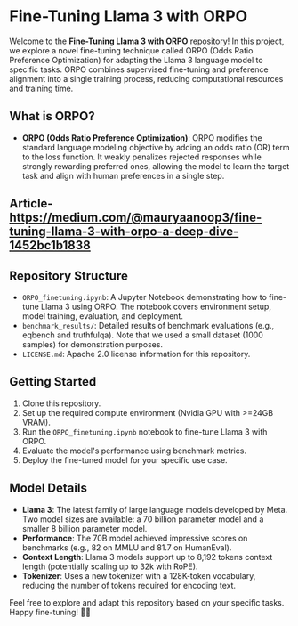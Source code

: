 # Fine-Tuning Llama 3 with ORPO

Welcome to the **Fine-Tuning Llama 3 with ORPO** repository! In this project, we explore a novel fine-tuning technique called ORPO (Odds Ratio Preference Optimization) for adapting the Llama 3 language model to specific tasks. ORPO combines supervised fine-tuning and preference alignment into a single training process, reducing computational resources and training time.

## What is ORPO?

- **ORPO (Odds Ratio Preference Optimization)**: ORPO modifies the standard language modeling objective by adding an odds ratio (OR) term to the loss function. It weakly penalizes rejected responses while strongly rewarding preferred ones, allowing the model to learn the target task and align with human preferences in a single step.

## Article- https://medium.com/@mauryaanoop3/fine-tuning-llama-3-with-orpo-a-deep-dive-1452bc1b1838
## Repository Structure

- `ORPO_finetuning.ipynb`: A Jupyter Notebook demonstrating how to fine-tune Llama 3 using ORPO. The notebook covers environment setup, model training, evaluation, and deployment.
- `benchmark_results/`: Detailed results of benchmark evaluations (e.g., eqbench and truthfulqa). Note that we used a small dataset (1000 samples) for demonstration purposes.
- `LICENSE.md`: Apache 2.0 license information for this repository.

## Getting Started

1. Clone this repository.
2. Set up the required compute environment (Nvidia GPU with >=24GB VRAM).
3. Run the `ORPO_finetuning.ipynb` notebook to fine-tune Llama 3 with ORPO.
4. Evaluate the model's performance using benchmark metrics.
5. Deploy the fine-tuned model for your specific use case.

## Model Details

- **Llama 3**: The latest family of large language models developed by Meta. Two model sizes are available: a 70 billion parameter model and a smaller 8 billion parameter model.
- **Performance**: The 70B model achieved impressive scores on benchmarks (e.g., 82 on MMLU and 81.7 on HumanEval).
- **Context Length**: Llama 3 models support up to 8,192 tokens context length (potentially scaling up to 32k with RoPE).
- **Tokenizer**: Uses a new tokenizer with a 128K-token vocabulary, reducing the number of tokens required for encoding text.

Feel free to explore and adapt this repository based on your specific tasks. Happy fine-tuning! 🚀🤖

